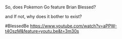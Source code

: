 So, does Pokemon Go feature Brian Blessed?

and If not, why does it bother to exist?

#BlessedBe
https://www.youtube.com/watch?v=aPPW-t4OszM&feature=youtu.be&t=3m30s